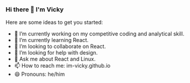 ### Hi there 👋 I'm Vicky


Here are some ideas to get you started:

- 🔭 I’m currently working on my competitive coding and analytical skill.
- 🌱 I’m currently learning React.
- 👯 I’m looking to collaborate on React.
- 🤔 I’m looking for help with design.
- 💬 Ask me about React and Linux.
- 📫 How to reach me: im-vicky.github.io
- 😄 Pronouns: he/him
<!-- - ⚡ Fun fact: --> 
